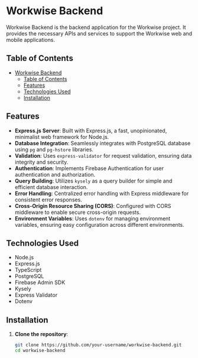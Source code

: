 # Workwise Backend

Workwise Backend is the backend application for the Workwise project. It provides the necessary APIs and services to support the Workwise web and mobile applications.

## Table of Contents

- [Workwise Backend](#workwise-backend)
  - [Table of Contents](#table-of-contents)
  - [Features](#features)
  - [Technologies Used](#technologies-used)
  - [Installation](#installation)

## Features

- **Express.js Server**: Built with Express.js, a fast, unopinionated, minimalist web framework for Node.js.
- **Database Integration**: Seamlessly integrates with PostgreSQL database using `pg` and `pg-hstore` libraries.
- **Validation**: Uses `express-validator` for request validation, ensuring data integrity and security.
- **Authentication**: Implements Firebase Authentication for user authentication and authorization.
- **Query Building**: Utilizes `kysely` as a query builder for simple and efficient database interaction.
- **Error Handling**: Centralized error handling with Express middleware for consistent error responses.
- **Cross-Origin Resource Sharing (CORS)**: Configured with CORS middleware to enable secure cross-origin requests.
- **Environment Variables**: Uses `dotenv` for managing environment variables, ensuring easy configuration across different environments.

## Technologies Used

- Node.js
- Express.js
- TypeScript
- PostgreSQL
- Firebase Admin SDK
- Kysely
- Express Validator
- Dotenv

## Installation

1. **Clone the repository**:

   ```bash
   git clone https://github.com/your-username/workwise-backend.git
   cd workwise-backend
   ```

